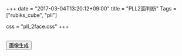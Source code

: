 +++
date = "2017-03-04T13:20:12+09:00"
title = "PLL2面判断"
Tags = ["rubiks_cube", "pll"]

css = "pll_2face.css"
+++
<div id="hidden-parts">
  <div id="stage"></div><br>
  <button id="btn-create-image">画像生成</button>
</div>

<div id="perms">
</div>

<script src="/q/cube/js/lib/three.min.js"></script>
<script src="/q/cube/js/cube_defs.js"></script>
<script src="/q/cube/js/cube.js"></script>
<script src="/rubiks_cube/js/pll_2face.js"></script>
<script src="/rubiks_cube/js/patterns.js"></script>

<script>

</script>
